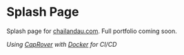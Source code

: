 # Splash Page

Splash page for [chailandau.com](https://chailandau.com). Full portfolio coming soon.

<em>Using [CapRover](https://caprover.com/) with [Docker](https://www.docker.com/) for CI/CD</em>
